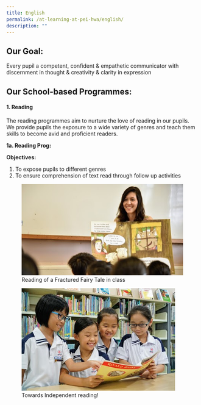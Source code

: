 ```yaml
---
title: English
permalink: /at-learning-at-pei-hwa/english/
description: ""
---
```

## **Our Goal:**  

Every pupil a competent, confident & empathetic communicator with discernment in thought & creativity & clarity in expression

  

## Our School-based Programmes:

#### 1.  Reading

The reading programmes aim to nurture the love of reading in our pupils. We provide pupils the exposure to a wide variety of genres and teach them skills to become avid and proficient readers.

**1a. Reading Prog:**  

**Objectives:**

1.  To expose pupils to different genres
2.  To ensure comprehension of text read through follow up activities


<figure>
<img src="/images/Reading%20fratured%20fairy%20tale%20in%20class.jpg">
<figcaption>Reading of a Fractured Fairy Tale in class</figcaption>
</figure>

<figure>
<img src="/images/Towards%20independent%20reading.jpg">
<figcaption>Towards Independent reading!</figcaption>
</figure>

